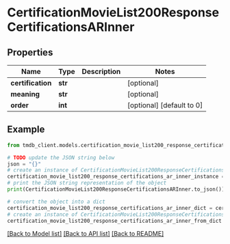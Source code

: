 # CertificationMovieList200ResponseCertificationsARInner


## Properties

Name | Type | Description | Notes
------------ | ------------- | ------------- | -------------
**certification** | **str** |  | [optional] 
**meaning** | **str** |  | [optional] 
**order** | **int** |  | [optional] [default to 0]

## Example

```python
from tmdb_client.models.certification_movie_list200_response_certifications_ar_inner import CertificationMovieList200ResponseCertificationsARInner

# TODO update the JSON string below
json = "{}"
# create an instance of CertificationMovieList200ResponseCertificationsARInner from a JSON string
certification_movie_list200_response_certifications_ar_inner_instance = CertificationMovieList200ResponseCertificationsARInner.from_json(json)
# print the JSON string representation of the object
print(CertificationMovieList200ResponseCertificationsARInner.to_json())

# convert the object into a dict
certification_movie_list200_response_certifications_ar_inner_dict = certification_movie_list200_response_certifications_ar_inner_instance.to_dict()
# create an instance of CertificationMovieList200ResponseCertificationsARInner from a dict
certification_movie_list200_response_certifications_ar_inner_from_dict = CertificationMovieList200ResponseCertificationsARInner.from_dict(certification_movie_list200_response_certifications_ar_inner_dict)
```
[[Back to Model list]](../README.md#documentation-for-models) [[Back to API list]](../README.md#documentation-for-api-endpoints) [[Back to README]](../README.md)


